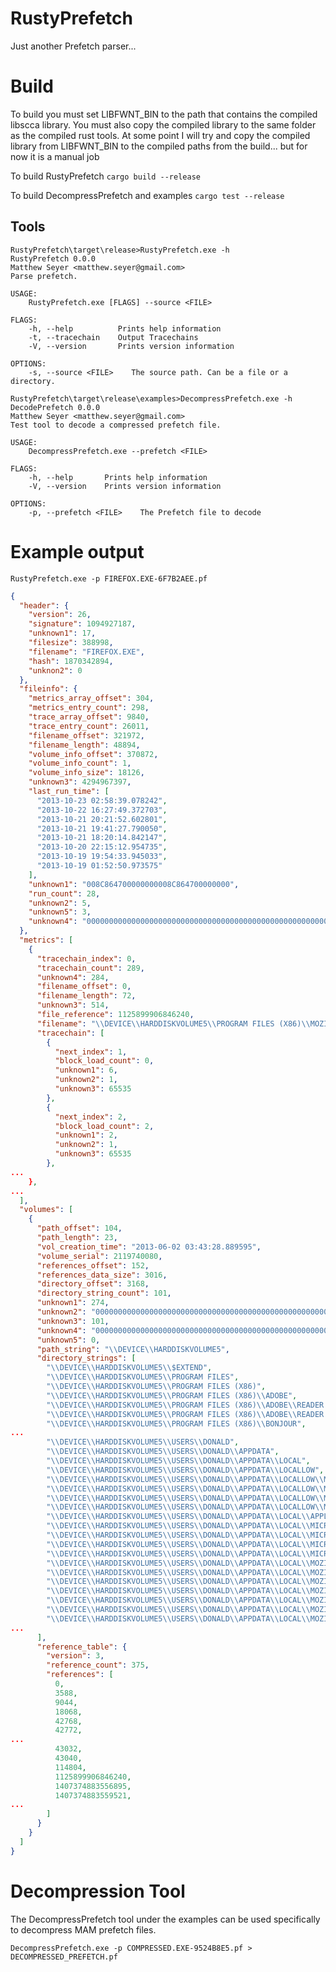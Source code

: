 # RustyPrefetch
Just another Prefetch parser...

# Build
To build you must set LIBFWNT_BIN to the path that contains the compiled libscca library. You must also copy the compiled library to the same folder as the compiled rust tools. At some point I will try and copy the compiled library from LIBFWNT_BIN to the compiled paths from the build... but for now it is a manual job

To build RustyPrefetch
```cargo build --release```

To build DecompressPrefetch and examples
```cargo test --release```

## Tools
```
RustyPrefetch\target\release>RustyPrefetch.exe -h
RustyPrefetch 0.0.0
Matthew Seyer <matthew.seyer@gmail.com>
Parse prefetch.

USAGE:
    RustyPrefetch.exe [FLAGS] --source <FILE>

FLAGS:
    -h, --help          Prints help information
    -t, --tracechain    Output Tracechains
    -V, --version       Prints version information

OPTIONS:
    -s, --source <FILE>    The source path. Can be a file or a directory.
```

```
RustyPrefetch\target\release\examples>DecompressPrefetch.exe -h
DecodePrefetch 0.0.0
Matthew Seyer <matthew.seyer@gmail.com>
Test tool to decode a compressed prefetch file.

USAGE:
    DecompressPrefetch.exe --prefetch <FILE>

FLAGS:
    -h, --help       Prints help information
    -V, --version    Prints version information

OPTIONS:
    -p, --prefetch <FILE>    The Prefetch file to decode
```

# Example output
```RustyPrefetch.exe -p FIREFOX.EXE-6F7B2AEE.pf```

```json
{
  "header": {
    "version": 26,
    "signature": 1094927187,
    "unknown1": 17,
    "filesize": 388998,
    "filename": "FIREFOX.EXE",
    "hash": 1870342894,
    "unknon2": 0
  },
  "fileinfo": {
    "metrics_array_offset": 304,
    "metrics_entry_count": 298,
    "trace_array_offset": 9840,
    "trace_entry_count": 26011,
    "filename_offset": 321972,
    "filename_length": 48894,
    "volume_info_offset": 370872,
    "volume_info_count": 1,
    "volume_info_size": 18126,
    "unknown3": 4294967397,
    "last_run_time": [
      "2013-10-23 02:58:39.078242",
      "2013-10-22 16:27:49.372703",
      "2013-10-21 20:21:52.602801",
      "2013-10-21 19:41:27.790050",
      "2013-10-21 18:20:14.842147",
      "2013-10-20 22:15:12.954735",
      "2013-10-19 19:54:33.945033",
      "2013-10-19 01:52:50.973575"
    ],
    "unknown1": "008C864700000000008C864700000000",
    "run_count": 28,
    "unknown2": 5,
    "unknown5": 3,
    "unknown4": "00000000000000000000000000000000000000000000000000000000000000000000000000000000000000000000000000000000000000000000000000000000000000000000000000000000000000000000000000000000"
  },
  "metrics": [
    {
      "tracechain_index": 0,
      "tracechain_count": 289,
      "unknown4": 284,
      "filename_offset": 0,
      "filename_length": 72,
      "unknown3": 514,
      "file_reference": 1125899906846240,
      "filename": "\\DEVICE\\HARDDISKVOLUME5\\PROGRAM FILES (X86)\\MOZILLA FIREFOX\\MSVCR100.DLL",
      "tracechain": [
        {
          "next_index": 1,
          "block_load_count": 0,
          "unknown1": 6,
          "unknown2": 1,
          "unknown3": 65535
        },
        {
          "next_index": 2,
          "block_load_count": 2,
          "unknown1": 2,
          "unknown2": 1,
          "unknown3": 65535
        },
...
    },
...
  ],
  "volumes": [
    {
      "path_offset": 104,
      "path_length": 23,
      "vol_creation_time": "2013-06-02 03:43:28.889595",
      "volume_serial": 2119740080,
      "references_offset": 152,
      "references_data_size": 3016,
      "directory_offset": 3168,
      "directory_string_count": 101,
      "unknown1": 274,
      "unknown2": "00000000000000000000000000000000000000000000000000000000",
      "unknown3": 101,
      "unknown4": "00000000000000000000000000000000000000000000000000000000",
      "unknown5": 0,
      "path_string": "\\DEVICE\\HARDDISKVOLUME5",
      "directory_strings": [
        "\\DEVICE\\HARDDISKVOLUME5\\$EXTEND",
        "\\DEVICE\\HARDDISKVOLUME5\\PROGRAM FILES",
        "\\DEVICE\\HARDDISKVOLUME5\\PROGRAM FILES (X86)",
        "\\DEVICE\\HARDDISKVOLUME5\\PROGRAM FILES (X86)\\ADOBE",
        "\\DEVICE\\HARDDISKVOLUME5\\PROGRAM FILES (X86)\\ADOBE\\READER 11.0",
        "\\DEVICE\\HARDDISKVOLUME5\\PROGRAM FILES (X86)\\ADOBE\\READER 11.0\\READER",
        "\\DEVICE\\HARDDISKVOLUME5\\PROGRAM FILES (X86)\\BONJOUR",
...
        "\\DEVICE\\HARDDISKVOLUME5\\USERS\\DONALD",
        "\\DEVICE\\HARDDISKVOLUME5\\USERS\\DONALD\\APPDATA",
        "\\DEVICE\\HARDDISKVOLUME5\\USERS\\DONALD\\APPDATA\\LOCAL",
        "\\DEVICE\\HARDDISKVOLUME5\\USERS\\DONALD\\APPDATA\\LOCALLOW",
        "\\DEVICE\\HARDDISKVOLUME5\\USERS\\DONALD\\APPDATA\\LOCALLOW\\MICROSOFT",
        "\\DEVICE\\HARDDISKVOLUME5\\USERS\\DONALD\\APPDATA\\LOCALLOW\\MICROSOFT\\CRYPTNETURLCACHE",
        "\\DEVICE\\HARDDISKVOLUME5\\USERS\\DONALD\\APPDATA\\LOCALLOW\\MICROSOFT\\CRYPTNETURLCACHE\\CONTENT",
        "\\DEVICE\\HARDDISKVOLUME5\\USERS\\DONALD\\APPDATA\\LOCALLOW\\MICROSOFT\\CRYPTNETURLCACHE\\METADATA",
        "\\DEVICE\\HARDDISKVOLUME5\\USERS\\DONALD\\APPDATA\\LOCAL\\APPLE",
        "\\DEVICE\\HARDDISKVOLUME5\\USERS\\DONALD\\APPDATA\\LOCAL\\MICROSOFT",
        "\\DEVICE\\HARDDISKVOLUME5\\USERS\\DONALD\\APPDATA\\LOCAL\\MICROSOFT\\WINDOWS",
        "\\DEVICE\\HARDDISKVOLUME5\\USERS\\DONALD\\APPDATA\\LOCAL\\MICROSOFT\\WINDOWS\\CACHES",
        "\\DEVICE\\HARDDISKVOLUME5\\USERS\\DONALD\\APPDATA\\LOCAL\\MICROSOFT\\WINDOWS\\INETCACHE",
        "\\DEVICE\\HARDDISKVOLUME5\\USERS\\DONALD\\APPDATA\\LOCAL\\MOZILLA",
        "\\DEVICE\\HARDDISKVOLUME5\\USERS\\DONALD\\APPDATA\\LOCAL\\MOZILLA\\FIREFOX",
        "\\DEVICE\\HARDDISKVOLUME5\\USERS\\DONALD\\APPDATA\\LOCAL\\MOZILLA\\FIREFOX\\PROFILES",
        "\\DEVICE\\HARDDISKVOLUME5\\USERS\\DONALD\\APPDATA\\LOCAL\\MOZILLA\\FIREFOX\\PROFILES\\29BMRORB.DEFAULT",
        "\\DEVICE\\HARDDISKVOLUME5\\USERS\\DONALD\\APPDATA\\LOCAL\\MOZILLA\\FIREFOX\\PROFILES\\29BMRORB.DEFAULT\\CACHE",
        "\\DEVICE\\HARDDISKVOLUME5\\USERS\\DONALD\\APPDATA\\LOCAL\\MOZILLA\\FIREFOX\\PROFILES\\29BMRORB.DEFAULT\\CACHE\\2",
        "\\DEVICE\\HARDDISKVOLUME5\\USERS\\DONALD\\APPDATA\\LOCAL\\MOZILLA\\FIREFOX\\PROFILES\\29BMRORB.DEFAULT\\CACHE\\2\\6B",
...
      ],
      "reference_table": {
        "version": 3,
        "reference_count": 375,
        "references": [
          0,
          3588,
          9044,
          18068,
          42768,
          42772,
...
          43032,
          43040,
          114804,
          1125899906846240,
          1407374883556895,
          1407374883559521,
...
        ]
      }
    }
  ]
}
```

# Decompression Tool
The DecompressPrefetch tool under the examples can be used specifically to decompress MAM prefetch files.

```
DecompressPrefetch.exe -p COMPRESSED.EXE-9524B8E5.pf > DECOMPRESSED_PREFETCH.pf
```
